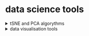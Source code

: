 # data science tools

<details>
<summary>tSNE and PCA algorythms</summary>
<!--All you need is a blank line-->

    +
        + t-SNE algorythm (t-distributed Stochastic Neighbor Embedding)
        + PCA - Principal Component analysis
        + https://www.datacamp.com/community/tutorials/introduction-t-sne
        + https://habr.com/ru/company/ods/blog/325654/
        + is a non-linear technique for dimensionality reduction that is particularly well suited for the visualization of high-dimensional datasets. It is extensively applied in image processing, NLP, genomic data and speech processing. To keep things simple, here’s a brief overview of working of t-SNE:
    + The algorithms starts by calculating the probability of similarity of points in high-dimensional space and calculating the probability of similarity of points in the corresponding low-dimensional space. The similarity of points is calculated as the conditional probability that a point A would choose point B as its neighbor if neighbors were picked in proportion to their probability density under a Gaussian (normal distribution) centered at A. It then tries to minimize the difference between these conditional probabilities (or similarities) in higher-dimensional and lower-dimensional space for a perfect representation of data points in lower-dimensional space. To measure the minimization of the sum of difference of conditional probability t-SNE minimizes the sum of Kullback-Leibler divergence of overall data points using a gradient descent method.
</details>

<details>
<summary>data visualisation tools</summary>
<!--All you need is a blank line-->

    + markdown list 1
        + nested list 1
        + nested list 2
    + markdown list 2
</details>



